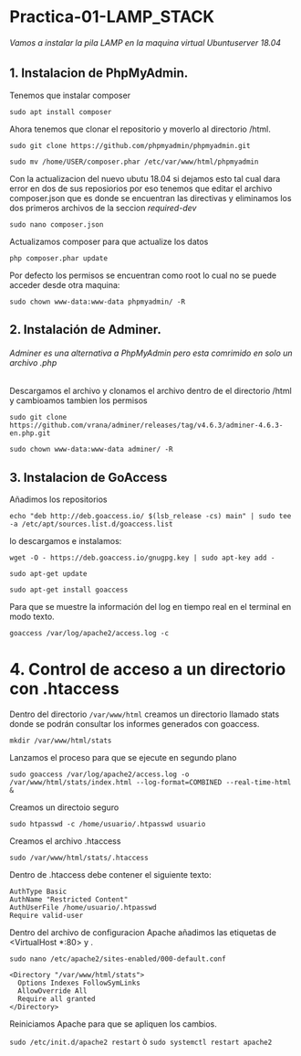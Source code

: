 # Practica-01-LAMP_STACK
###### Vamos a instalar la pila LAMP en la maquina virtual Ubuntuserver 18.04
## 1. Instalacion de PhpMyAdmin.
Tenemos que instalar composer

```` sudo apt install composer ````

Ahora tenemos que clonar el repositorio y moverlo al directorio /html.

````sudo git clone https://github.com/phpmyadmin/phpmyadmin.git ````

```` sudo mv /home/USER/composer.phar /etc/var/www/html/phpmyadmin ````

Con la actualizacion del nuevo ubutu 18.04 si dejamos esto tal cual dara error en dos de sus reposiorios por eso tenemos que editar el archivo composer.json que es donde se encuentran las directivas y eliminamos los dos primeros archivos de la seccion *required-dev*

````sudo nano composer.json````

Actualizamos composer para que actualize los datos 

````php composer.phar update````

Por defecto los permisos se encuentran como root lo cual no se puede acceder desde otra maquina:

````sudo chown www-data:www-data phpmyadmin/ -R````

## 2. Instalación de Adminer.
###### Adminer es una alternativa a PhpMyAdmin pero esta comrimido en solo un archivo .php

Descargamos el archivo y clonamos el archivo dentro de el directorio /html y cambioamos tambien los permisos 

````sudo git clone https://github.com/vrana/adminer/releases/tag/v4.6.3/adminer-4.6.3-en.php.git ````

````sudo chown www-data:www-data adminer/ -R````

## 3. Instalacion de GoAccess
Añadimos los repositorios 

````echo "deb http://deb.goaccess.io/ $(lsb_release -cs) main" | sudo tee -a /etc/apt/sources.list.d/goaccess.list````

lo descargamos e instalamos:

````wget -O - https://deb.goaccess.io/gnugpg.key | sudo apt-key add -````

``sudo apt-get update``

``sudo apt-get install goaccess``

Para que se muestre la información del log en tiempo real en el terminal en modo texto.

``goaccess /var/log/apache2/access.log -c``

# 4. Control de acceso a un directorio con .htaccess
Dentro del directorio ``/var/www/html`` creamos un directorio llamado stats donde se podrán consultar los informes generados con goaccess.

``mkdir /var/www/html/stats``

Lanzamos el proceso para que se ejecute en segundo plano

``sudo goaccess /var/log/apache2/access.log -o /var/www/html/stats/index.html --log-format=COMBINED --real-time-html &`` 

Creamos un directoio seguro

``sudo htpasswd -c /home/usuario/.htpasswd usuario``

Creamos el archivo .htaccess

``sudo /var/www/html/stats/.htaccess``

Dentro de .htaccess debe contener el siguiente texto:
````
AuthType Basic
AuthName "Restricted Content"
AuthUserFile /home/usuario/.htpasswd
Require valid-user
````


Dentro del archivo de configuracion Apache añadimos las etiquetas de <VirtualHost *:80> y </VirtualHost>.

````sudo nano /etc/apache2/sites-enabled/000-default.conf````

````
<Directory "/var/www/html/stats">
  Options Indexes FollowSymLinks
  AllowOverride All
  Require all granted
</Directory>
````

Reiniciamos Apache para que se apliquen los cambios.


``sudo /etc/init.d/apache2 restart`` ò ``sudo systemctl restart apache2`` 


